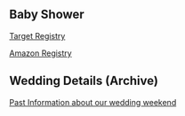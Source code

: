 ## Baby Shower

[Target Registry](https://tgt.gifts/kristyandshane)

[Amazon Registry](https://www.amazon.com/baby-reg/37V6C0PN77DEZ)

## Wedding Details (Archive)

[Past Information about our wedding weekend](https://withjoy.com/kristyandshane/)
